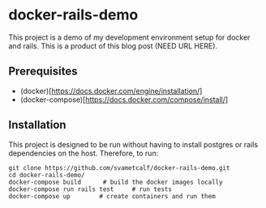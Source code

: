 # docker-rails-demo

This project is a demo of my development environment setup for docker and rails.
This is a product of this blog post (NEED URL HERE).

## Prerequisites

- (docker)[https://docs.docker.com/engine/installation/]
- (docker-compose)[https://docs.docker.com/compose/install/]

## Installation

This project is designed to be run without having to install postgres or rails
dependencies on the host. Therefore, to run:

``` shell
git clone https://github.com/svametcalf/docker-rails-demo.git
cd docker-rails-demo/
docker-compose build      # build the docker images locally
docker-compose run rails test     # run tests
docker-compose up        # create containers and run them
```
